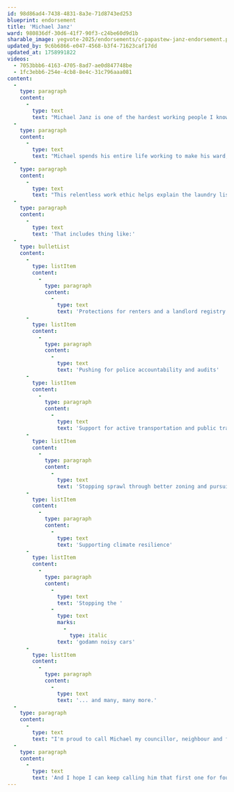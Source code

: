 ```yaml
---
id: 98d86ad4-7438-4831-8a3e-71d8743ed253
blueprint: endorsement
title: 'Michael Janz'
ward: 980836df-30d6-41f7-90f3-c24be60d9d1b
sharable_image: yegvote-2025/endorsements/c-papastew-janz-endorsement.png
updated_by: 9c6b6866-e047-4568-b3f4-71623caf17dd
updated_at: 1758991822
videos:
  - 7053bbb6-4163-4705-8ad7-ae0d847748be
  - 1fc3ebb6-254e-4cb8-8e4c-31c796aaa081
content:
  -
    type: paragraph
    content:
      -
        type: text
        text: "Michael Janz is one of the hardest working people I know –– to the point where it's a character flaw."
  -
    type: paragraph
    content:
      -
        type: text
        text: "Michael spends his entire life working to make his ward, and Edmonton as a whole, a better place. Whether that's reading and analyzing reports, responding to and talking with constituents, organizing new advocacy initiatives or just reading books to better himself and better understand the world he's dedicated fully to it. He literally never stops working."
  -
    type: paragraph
    content:
      -
        type: text
        text: "This relentless work ethic helps explain the laundry list of things he's accomplished and advocated for in his first term."
  -
    type: paragraph
    content:
      -
        type: text
        text: 'That includes thing like:'
  -
    type: bulletList
    content:
      -
        type: listItem
        content:
          -
            type: paragraph
            content:
              -
                type: text
                text: 'Protections for renters and a landlord registry'
      -
        type: listItem
        content:
          -
            type: paragraph
            content:
              -
                type: text
                text: 'Pushing for police accountability and audits'
      -
        type: listItem
        content:
          -
            type: paragraph
            content:
              -
                type: text
                text: 'Support for active transportation and public transit'
      -
        type: listItem
        content:
          -
            type: paragraph
            content:
              -
                type: text
                text: 'Stopping sprawl through better zoning and pursuing substantial completion'
      -
        type: listItem
        content:
          -
            type: paragraph
            content:
              -
                type: text
                text: 'Supporting climate resilience'
      -
        type: listItem
        content:
          -
            type: paragraph
            content:
              -
                type: text
                text: 'Stopping the '
              -
                type: text
                marks:
                  -
                    type: italic
                text: 'godamn noisy cars'
      -
        type: listItem
        content:
          -
            type: paragraph
            content:
              -
                type: text
                text: '... and many, many more.'
  -
    type: paragraph
    content:
      -
        type: text
        text: "I'm proud to call Michael my councillor, neighbour and friend."
  -
    type: paragraph
    content:
      -
        type: text
        text: 'And I hope I can keep calling him that first one for four more years.'
---
```

